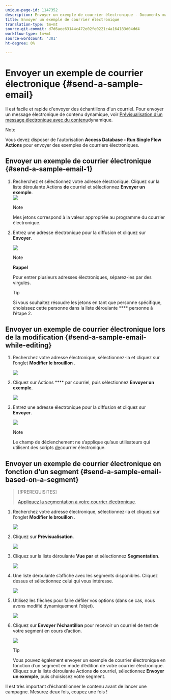```yaml
---
unique-page-id: 1147352
description: Envoyer un exemple de courrier électronique - Documents marketing - Documentation du produit
title: Envoyer un exemple de courrier électronique
translation-type: tm+mt
source-git-commit: d7d6aee63144c472e02fe0221c4a164183d04dd4
workflow-type: tm+mt
source-wordcount: '301'
ht-degree: 0%

---
```



# Envoyer un exemple de courrier électronique {#send-a-sample-email}

Il est facile et rapide d&#39;envoyer des échantillons d&#39;un courriel. Pour envoyer un message électronique de contenu dynamique, voir [Prévisualisation d’un message électronique avec du contenu](../../../../product-docs/email-marketing/general/functions-in-the-editor/preview-an-email-with-dynamic-content.md)dynamique.

>[!NOTE]
>
>Vous devez disposer de l’autorisation **Access Database - Run Single Flow Actions** pour envoyer des exemples de courriers électroniques.

## Envoyer un exemple de courrier électronique {#send-a-sample-email-1}

1. Recherchez et sélectionnez votre adresse électronique. Cliquez sur la liste déroulante Actions **de** courriel et sélectionnez **Envoyer un exemple**.\
   ![](assets/one-281-29.jpg)

   >[!NOTE]
   >
   >Mes jetons correspond à la valeur appropriée au programme du courrier électronique.

1. Entrez une adresse électronique pour la diffusion et cliquez sur **Envoyer**.

   ![](assets/two.png)

   >[!NOTE]
   >
   >**Rappel**
   >
   >
   >Pour entrer plusieurs adresses électroniques, séparez-les par des virgules.

   >[!TIP]
   >
   >Si vous souhaitez résoudre les jetons en tant que personne spécifique, choisissez cette personne dans la liste déroulante **** personne à l’étape 2.

## Envoyer un exemple de courrier électronique lors de la modification {#send-a-sample-email-while-editing}

1. Recherchez votre adresse électronique, sélectionnez-la et cliquez sur l’onglet **Modifier le brouillon** .

   ![](assets/three-281-29.jpg)

1. Cliquez sur Actions **** par courriel, puis sélectionnez **Envoyer un exemple**.

   ![](assets/four.png)

1. Entrez une adresse électronique pour la diffusion et cliquez sur **Envoyer**.

   ![](assets/two.png)

   >[!NOTE]
   >
   >Le champ de déclenchement ne s’applique qu’aux utilisateurs qui utilisent des scripts [de](http://developers.marketo.com/documentation/velocity-script/)courrier électronique.

## Envoyer un exemple de courrier électronique en fonction d’un segment {#send-a-sample-email-based-on-a-segment}

>[!PREREQUISITES]
>
>[Appliquez la segmentation à votre courrier électronique](http://docs.marketo.com/display/public/DOCS/Using+Dynamic+Content+in+an+Email).

1. Recherchez votre adresse électronique, sélectionnez-la et cliquez sur l’onglet **Modifier le brouillon** .

   ![](assets/three-281-29.jpg)

1. Cliquez sur **Prévisualisation**.

   ![](assets/1.png)

1. Cliquez sur la liste déroulante **Vue par** et sélectionnez **Segmentation**.

   ![](assets/2.png)

1. Une liste déroulante s’affiche avec les segments disponibles. Cliquez dessus et sélectionnez celui qui vous intéresse.

   ![](assets/3.png)

1. Utilisez les flèches pour faire défiler vos options (dans ce cas, nous avons modifié dynamiquement l’objet).

   ![](assets/4.png)

1. Cliquez sur **Envoyer l’échantillon** pour recevoir un courriel de test de votre segment en cours d’action.

   ![](assets/5.png)

   >[!TIP]
   >
   >Vous pouvez également envoyer un exemple de courrier électronique en fonction d’un segment en mode d’édition de votre courrier électronique. Cliquez sur la liste déroulante Actions **de** courriel, sélectionnez **Envoyer un exemple**, puis choisissez votre segment.

Il est très important d’échantillonner le contenu avant de lancer une campagne. Mesurez deux fois, coupez une fois !
